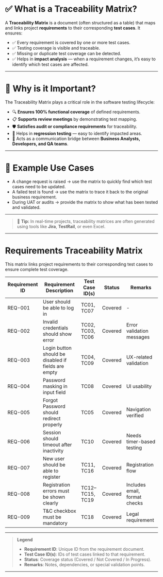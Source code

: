 # ✅ What is a Traceability Matrix?

A **Traceability Matrix** is a document (often structured as a table) that maps and links project **requirements** to their corresponding **test cases**. It ensures:

- ✅ Every requirement is covered by one or more test cases.
- ✅ Testing coverage is visible and traceable.
- ✅ Missing or duplicate test coverage can be detected.
- ✅ Helps in **impact analysis** — when a requirement changes, it’s easy to identify which test cases are affected.

---

# 🧪 Why is it Important?

The Traceability Matrix plays a critical role in the software testing lifecycle:

- 🔍 **Ensures 100% functional coverage** of defined requirements.
- 📋 **Supports review meetings** by demonstrating test mapping.
- 🛡️ **Satisfies audit or compliance requirements** for traceability.
- 🔄 Helps in **regression testing** — easy to identify impacted areas.
- 👥 Acts as a communication bridge between **Business Analysts, Developers, and QA teams**.

---

# 📌 Example Use Cases

- A change request is raised → use the matrix to quickly find which test cases need to be updated.
- A failed test is found → use the matrix to trace it back to the original business requirement.
- During UAT or audits → provide the matrix to show what has been tested and validated.

---

> 🔧 **Tip:** In real-time projects, traceability matrices are often generated using tools like **Jira**, **TestRail**, or even Excel.

---

# Requirements Traceability Matrix

This matrix links project requirements to their corresponding test cases to ensure complete test coverage.

| Requirement ID | Requirement Description                  | Test Case ID(s)     | Status     | Remarks                      |
|----------------|-------------------------------------------|----------------------|------------|------------------------------|
| REQ-001        | User should be able to log in            | TC01, TC07          | Covered    | -                            |
| REQ-002        | Invalid credentials should show error     | TC02, TC03, TC06    | Covered    | Error validation messages    |
| REQ-003        | Login button should be disabled if fields are empty | TC04, TC09 | Covered    | UX-related validation        |
| REQ-004        | Password masking in input field           | TC08               | Covered    | UI usability                 |
| REQ-005        | Forgot Password should redirect properly  | TC05               | Covered    | Navigation verified          |
| REQ-006        | Session should timeout after inactivity   | TC10               | Covered    | Needs timer-based testing    |
| REQ-007        | New user should be able to register       | TC11, TC16         | Covered    | Registration flow            |
| REQ-008        | Registration errors must be shown clearly | TC12–TC15, TC19    | Covered    | Includes email, format checks|
| REQ-009        | T&C checkbox must be mandatory            | TC18               | Covered    | Legal requirement            |

---

> **Legend**
> - **Requirement ID**: Unique ID from the requirement document.
> - **Test Case ID(s)**: IDs of test cases linked to that requirement.
> - **Status**: Coverage status (Covered / Not Covered / In Progress).
> - **Remarks**: Notes, dependencies, or special validation points.

---
